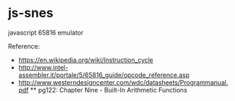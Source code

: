 js-snes
=======

javascript 65816 emulator

Reference: 

* https://en.wikipedia.org/wiki/Instruction_cycle
* http://www.intel-assembler.it/portale/5/65816_guide/opcode_reference.asp
* http://www.westerndesigncenter.com/wdc/datasheets/Programmanual.pdf
** pg122: Chapter Nine - Built-In Arithmetic Functions


